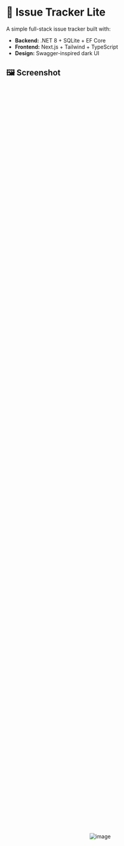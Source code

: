 # 🐞 Issue Tracker Lite

A simple full-stack issue tracker built with:

- **Backend:** .NET 8 + SQLite + EF Core
- **Frontend:** Next.js + Tailwind + TypeScript
- **Design:** Swagger-inspired dark UI

## 🖼️ Screenshot
<div style="display: flex; justify-content: center; align-items: center; height: 100vh;">
    <img src="https://github.com/user-attachments/assets/cb91175c-a341-40af-8066-052e4feca66c" 
         alt="image" 
         style="max-width: 90%; max-height: 90vh; object-fit: contain;">
</div>

## 🧱 Running locally

### Backend
```bash
cd IssueTracker.Api
dotnet run
```

### Frontend
```bash
Copy code
cd frontend
npm install
npm run dev
```
App runs on http://localhost:3000
